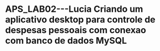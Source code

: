 # APS_LAB02---Lucia Criando um aplicativo desktop para controle de despesas pessoais com conexao com banco de dados MySQL
